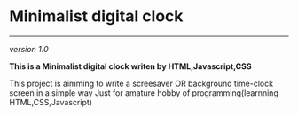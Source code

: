 # Minimalist digital clock

----

*version 1.0*

**This is a Minimalist digital clock writen by HTML,Javascript,CSS**

This project is aimming to write a screesaver OR background time-clock screen in a simple way
Just for amature hobby of programming(learnning HTML,CSS,Javascript)
